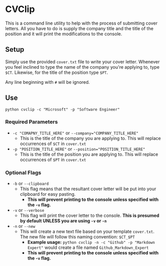 # CVClip

This is a command line utility to help with the process of submitting cover letters.
All you have to do is supply the company title and the title of the position and it will print the modifications to
the console.

## Setup

Simply use the provided `cover.txt` file to write your cover letter. Whenever you feel inclined to type the name of the
company you're applying to, type `$CT`. Likewise, for the title of the position type `$PT`.

Any line beginning with `#` will be ignored.

## Use

`python cvclip -c "Microsoft" -p "Software Engineer"`

### Required Parameters

- `-c "COMAPNY_TITLE_HERE"` or `--company="COMPANY_TITLE_HERE"`
    - This is the title of the company you are applying to. This will replace occurrences of `$CT` in `cover.txt`
- `-p "POSITION_TITLE_HERE"` or `--position="POSITION_TITLE_HERE"`
    - This is the title of the position you are applying to. This will replace occurrences of `$PT` in `cover.txt`
    
### Optional Flags

- `-b` or `--clipboard`
    - This flag means that the resultant cover letter will be put into your clipboard for easy pasting.
        - **This will prevent printing to the console unless specified with the `-v` flag.**
- `-v` or `--verbose`
    - This flag will print the cover letter to the console. **This is presumed by default UNLESS you are using `-v` or 
    `-n`**
- `-n` or `--new`
    - This will create a new text file based on your template `cover.txt`. The new file will follow this naming
    convention: `$CT_$PT`
        - **Example usage:** `python cvclip -n -c "Github" -p "Markdown Expert"` would create a file named
        `Github_Markdown_Expert`
        - **This will prevent printing to the console unless specified with the `-v` flag.**
